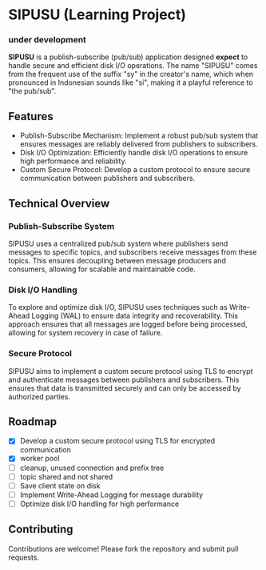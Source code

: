 # SIPUSU (Learning Project)

### under development

**SIPUSU** is a publish-subscribe (pub/sub) application designed **expect** to handle secure and efficient disk I/O operations. The name "SIPUSU" comes from the frequent use of the suffix "sy" in the creator's name, which when pronounced in Indonesian sounds like "si", making it a playful reference to "the pub/sub".

## Features

- Publish-Subscribe Mechanism: Implement a robust pub/sub system that ensures messages are reliably delivered from publishers to subscribers. 
- Disk I/O Optimization: Efficiently handle disk I/O operations to ensure high performance and reliability.
- Custom Secure Protocol: Develop a custom protocol to ensure secure communication between publishers and subscribers.

## Technical Overview
### Publish-Subscribe System

SIPUSU uses a centralized pub/sub system where publishers send messages to specific topics, and subscribers receive messages from these topics. This ensures decoupling between message producers and consumers, allowing for scalable and maintainable code.

### Disk I/O Handling

To explore and optimize disk I/O, SIPUSU uses techniques such as Write-Ahead Logging (WAL) to ensure data integrity and recoverability. This approach ensures that all messages are logged before being processed, allowing for system recovery in case of failure.

### Secure Protocol

SIPUSU aims to implement a custom secure protocol using TLS to encrypt and authenticate messages between publishers and subscribers. This ensures that data is transmitted securely and can only be accessed by authorized parties.

## Roadmap

- [x] Develop a custom secure protocol using TLS for encrypted communication
- [x] worker pool
- [ ] cleanup, unused connection and prefix tree
- [ ] topic shared and not shared
- [ ] Save client state on disk
- [ ] Implement Write-Ahead Logging for message durability
- [ ] Optimize disk I/O handling for high performance

## Contributing

Contributions are welcome! Please fork the repository and submit pull requests.